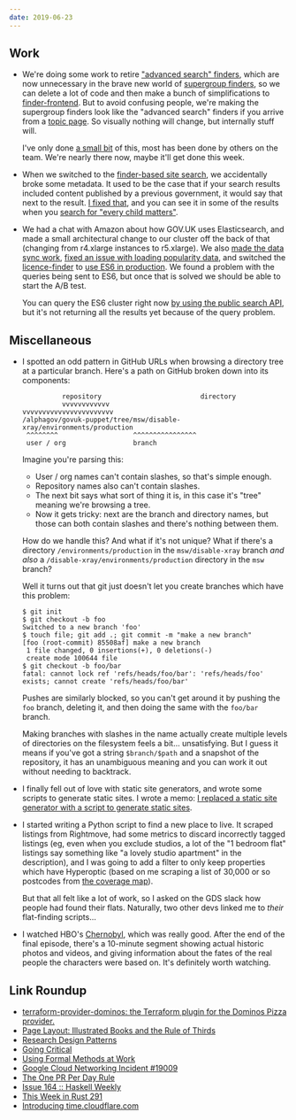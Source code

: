 ```yaml
---
date: 2019-06-23
---
```


## Work

- We're doing some work to retire ["advanced search" finders][], which
  are now unnecessary in the brave new world of [supergroup
  finders][], so we can delete a lot of code and then make a bunch of
  simplifications to [finder-frontend][].  But to avoid confusing
  people, we're making the supergroup finders look like the "advanced
  search" finders if you arrive from a [topic page][].  So visually
  nothing will change, but internally stuff will.

  I've only done [a small bit][] of this, most has been done by others
  on the team.  We're nearly there now, maybe it'll get done this
  week.

- When we switched to the [finder-based site search][], we
  accidentally broke some metadata.  It used to be the case that if
  your search results included content published by a previous
  government, it would say that next to the result.  [I fixed that][],
  and you can see it in some of the results when you [search for
  "every child matters"][].

- We had a chat with Amazon about how GOV.UK uses Elasticsearch, and
  made a small architectural change to our cluster off the back of
  that (changing from r4.xlarge instances to r5.xlarge).  We also
  [made the data sync work][], [fixed an issue with loading popularity
  data][], and switched the [licence-finder][] to [use ES6 in
  production][].  We found a problem with the queries being sent to
  ES6, but once that is solved we should be able to start the A/B
  test.

  You can query the ES6 cluster right now [by using the public search
  API][], but it's not returning all the results yet because of the
  query problem.

["advanced search" finders]: https://www.gov.uk/search/advanced?group=services&topic=%2Feducation
[supergroup finders]: https://www.gov.uk/search/services?parent=&keywords=&level_one_taxon=c58fdadd-7743-46d6-9629-90bb3ccc4ef0&level_two_taxon=&order=most-viewed
[finder-frontend]: https://github.com/alphagov/finder-frontend
[topic page]: https://www.gov.uk/education
[a small bit]: https://github.com/alphagov/finder-frontend/pull/1188
[finder-based site search]: https://www.gov.uk/search/all
[I fixed that]: https://github.com/alphagov/finder-frontend/pull/1198
[search for "every child matters"]: https://www.gov.uk/search/all?parent=&keywords=every+child+matters&level_one_taxon=&manual=&public_timestamp%5Bfrom%5D=&public_timestamp%5Bto%5D=&order=relevance
[made the data sync work]: https://github.com/alphagov/govuk-puppet/pull/9284
[fixed an issue with loading popularity data]: https://github.com/alphagov/search-api/pull/1593
[licence-finder]: https://github.com/alphagov/licence-finder
[use ES6 in production]: https://github.com/alphagov/govuk-puppet/pull/9294
[by using the public search API]: https://www.gov.uk/api/search.json?q=micropig&cluster=B

## Miscellaneous

- I spotted an odd pattern in GitHub URLs when browsing a directory
  tree at a particular branch.  Here's a path on GitHub broken down
  into its components:

    ```
              repository                         directory
              vvvvvvvvvvvv                       vvvvvvvvvvvvvvvvvvvvvvv
    /alphagov/govuk-puppet/tree/msw/disable-xray/environments/production
     ^^^^^^^^                   ^^^^^^^^^^^^^^^^
     user / org                 branch
    ```

    Imagine you're parsing this:

    - User / org names can't contain slashes, so that's simple enough.
    - Repository names also can't contain slashes.
    - The next bit says what sort of thing it is, in this case it's
      "tree" meaning we're browsing a tree.
    - Now it gets tricky: next are the branch and directory names, but
      those can both contain slashes and there's nothing between them.

    How do we handle this?  And what if it's not unique?  What if
    there's a directory `/environments/production` in the
    `msw/disable-xray` branch *and also* a
    `/disable-xray/environments/production` directory in the `msw`
    branch?

    Well it turns out that git just doesn't let you create branches
    which have this problem:

    ```
    $ git init
    $ git checkout -b foo
    Switched to a new branch 'foo'
    $ touch file; git add .; git commit -m "make a new branch"
    [foo (root-commit) 85508af] make a new branch
     1 file changed, 0 insertions(+), 0 deletions(-)
     create mode 100644 file
    $ git checkout -b foo/bar
    fatal: cannot lock ref 'refs/heads/foo/bar': 'refs/heads/foo' exists; cannot create 'refs/heads/foo/bar'
    ```

    Pushes are similarly blocked, so you can't get around it by
    pushing the `foo` branch, deleting it, and then doing the same
    with the `foo/bar` branch.

    Making branches with slashes in the name actually create multiple
    levels of directories on the filesystem feels a
    bit... unsatisfying.  But I guess it means if you've got a string
    `$branch/$path` and a snapshot of the repository, it has an
    unambiguous meaning and you can work it out without needing to
    backtrack.

- I finally fell out of love with static site generators, and wrote
  some scripts to generate static sites.  I wrote a memo: [I replaced
  a static site generator with a script to generate static sites][].

- I started writing a Python script to find a new place to live.  It
  scraped listings from Rightmove, had some metrics to discard
  incorrectly tagged listings (eg, even when you exclude studios, a
  lot of the "1 bedroom flat" listings say something like "a lovely
  studio apartment" in the description), and I was going to add a
  filter to only keep properties which have Hyperoptic (based on me
  scraping a list of 30,000 or so postcodes from [the coverage
  map][]).

  But that all felt like a lot of work, so I asked on the GDS slack
  how people had found their flats.  Naturally, two other devs linked
  me to *their* flat-finding scripts...

- I watched HBO's [Chernobyl][], which was really good.  After the end
  of the final episode, there's a 10-minute segment showing actual
  historic photos and videos, and giving information about the fates
  of the real people the characters were based on.  It's definitely
  worth watching.

[I replaced a static site generator with a script to generate static sites]: static-site-generators.html
[the coverage map]: https://hyperoptic.com/map/?residential
[Chernobyl]: https://www.hbo.com/chernobyl

## Link Roundup

- [terraform-provider-dominos: the Terraform plugin for the Dominos Pizza provider.](https://ndmckinley.github.io/terraform-provider-dominos/)
- [Page Layout: Illustrated Books and the Rule of Thirds](http://theworldsgreatestbook.com/page-layout-rule-of-thirds/)
- [Research Design Patterns](http://pgbovine.net/research-design-patterns.htm)
- [Going Critical](https://meltingasphalt.com/interactive/going-critical/)
- [Using Formal Methods at Work](https://www.hillelwayne.com/post/using-formal-methods/)
- [Google Cloud Networking Incident #19009](https://status.cloud.google.com/incident/cloud-networking/19009)
- [The One PR Per Day Rule](http://neilmitchell.blogspot.com/2019/06/the-one-pr-per-day-rule.html)
- [Issue 164 :: Haskell Weekly](https://haskellweekly.news/issues/164.html)
- [This Week in Rust 291](https://this-week-in-rust.org/blog/2019/06/18/this-week-in-rust-291/)
- [Introducing time.cloudflare.com](https://blog.cloudflare.com/secure-time/)
